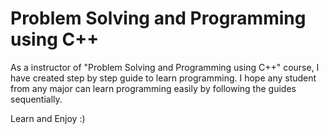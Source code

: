 # Problem Solving and Programming using C++

As a instructor of "Problem Solving and Programming using C++" course,
I have created step by step guide to learn programming.
I hope any student from any major can learn programming easily by following the guides sequentially.

Learn and Enjoy :)
